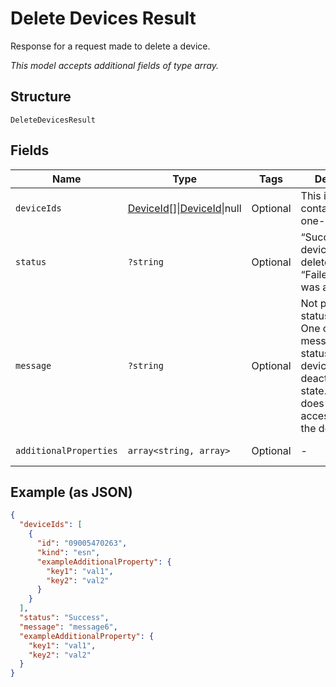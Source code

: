 
# Delete Devices Result

Response for a request made to delete a device.

*This model accepts additional fields of type array.*

## Structure

`DeleteDevicesResult`

## Fields

| Name | Type | Tags | Description | Getter | Setter |
|  --- | --- | --- | --- | --- | --- |
| `deviceIds` | [DeviceId](../../doc/models/device-id.md)[]\|[DeviceId](../../doc/models/device-id.md)\|null | Optional | This is a container for one-of cases. | getDeviceIds(): | setDeviceIds( deviceIds): void |
| `status` | `?string` | Optional | “Success” if the device was deleted, or “Failed” if there was a problem. | getStatus(): ?string | setStatus(?string status): void |
| `message` | `?string` | Optional | Not present if status=Success. One of these messages if status=Failed:The device is not in deactivate state.The user does not have access to delete the device. | getMessage(): ?string | setMessage(?string message): void |
| `additionalProperties` | `array<string, array>` | Optional | - | findAdditionalProperty(string key): array | additionalProperty(string key, array value): void |

## Example (as JSON)

```json
{
  "deviceIds": [
    {
      "id": "09005470263",
      "kind": "esn",
      "exampleAdditionalProperty": {
        "key1": "val1",
        "key2": "val2"
      }
    }
  ],
  "status": "Success",
  "message": "message6",
  "exampleAdditionalProperty": {
    "key1": "val1",
    "key2": "val2"
  }
}
```

